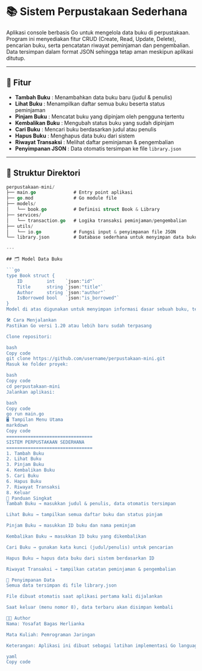 # 📚 Sistem Perpustakaan Sederhana

Aplikasi console berbasis Go untuk mengelola data buku di perpustakaan.  
Program ini menyediakan fitur CRUD (Create, Read, Update, Delete), pencarian buku, serta pencatatan riwayat peminjaman dan pengembalian.  
Data tersimpan dalam format JSON sehingga tetap aman meskipun aplikasi ditutup.

---

## 🚀 Fitur

- **Tambah Buku** : Menambahkan data buku baru (judul & penulis)  
- **Lihat Buku** : Menampilkan daftar semua buku beserta status peminjaman  
- **Pinjam Buku** : Mencatat buku yang dipinjam oleh pengguna tertentu  
- **Kembalikan Buku** : Mengubah status buku yang sudah dipinjam  
- **Cari Buku** : Mencari buku berdasarkan judul atau penulis  
- **Hapus Buku** : Menghapus data buku dari sistem  
- **Riwayat Transaksi** : Melihat daftar peminjaman & pengembalian  
- **Penyimpanan JSON** : Data otomatis tersimpan ke file `library.json`

---

## 📂 Struktur Direktori
```go
perpustakaan-mini/
├── main.go              # Entry point aplikasi
├── go.mod               # Go module file
├── models/
│   └── book.go          # Definisi struct Book & Library
├── services/
│   └── transaction.go   # Logika transaksi peminjaman/pengembalian
├── utils/
│   └── io.go            # Fungsi input & penyimpanan file JSON
└── library.json         # Database sederhana untuk menyimpan data buku

---

## 🗂️ Model Data Buku

```go
type Book struct {
    ID         int    `json:"id"`
    Title      string `json:"title"`
    Author     string `json:"author"`
    IsBorrowed bool   `json:"is_borrowed"`
}
Model di atas digunakan untuk menyimpan informasi dasar sebuah buku, termasuk ID, judul, penulis, dan status peminjaman.

🛠️ Cara Menjalankan
Pastikan Go versi 1.20 atau lebih baru sudah terpasang

Clone repositori:

bash
Copy code
git clone https://github.com/username/perpustakaan-mini.git
Masuk ke folder proyek:

bash
Copy code
cd perpustakaan-mini
Jalankan aplikasi:

bash
Copy code
go run main.go
🖥️ Tampilan Menu Utama
markdown
Copy code
================================
SISTEM PERPUSTAKAAN SEDERHANA
================================
1. Tambah Buku
2. Lihat Buku
3. Pinjam Buku
4. Kembalikan Buku
5. Cari Buku
6. Hapus Buku
7. Riwayat Transaksi
8. Keluar
📖 Panduan Singkat
Tambah Buku → masukkan judul & penulis, data otomatis tersimpan

Lihat Buku → tampilkan semua daftar buku dan status pinjam

Pinjam Buku → masukkan ID buku dan nama peminjam

Kembalikan Buku → masukkan ID buku yang dikembalikan

Cari Buku → gunakan kata kunci (judul/penulis) untuk pencarian

Hapus Buku → hapus data buku dari sistem berdasarkan ID

Riwayat Transaksi → tampilkan catatan peminjaman & pengembalian

💾 Penyimpanan Data
Semua data tersimpan di file library.json

File dibuat otomatis saat aplikasi pertama kali dijalankan

Saat keluar (menu nomor 8), data terbaru akan disimpan kembali

👨‍💻 Author
Nama: Yosafat Bagas Herlianka

Mata Kuliah: Pemrograman Jaringan

Keterangan: Aplikasi ini dibuat sebagai latihan implementasi Go language dengan konsep struct, fungsi, dan modularisasi.

yaml
Copy code
